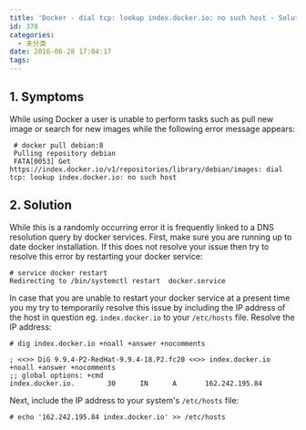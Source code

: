 ```yaml
---
title: 'Docker - dial tcp: lookup index.docker.io: no such host - Solution'
id: 378
categories:
  - 未分类
date: 2016-06-28 17:04:17
tags:
---
```


## 1. Symptoms

While using Docker a user is unable to perform tasks such as pull new image or search for new images while the following error message appears:

     # docker pull debian:8
     Pulling repository debian
     FATA[0053] Get https://index.docker.io/v1/repositories/library/debian/images: dial tcp: lookup index.docker.io: no such host


## 2. Solution

While this is a randomly occurring error it is frequently linked to a DNS resolution query by docker services. First, make sure you are running up to date docker installation. If this does not resolve your issue then try to resolve this error by restarting your docker service:

    # service docker restart
    Redirecting to /bin/systemctl restart  docker.service


In case that you are unable to restart your docker service at a present time you my try to temporarily resolve this issue by including the IP address of the host in question eg. `index.docker.io` to your `/etc/hosts` file. Resolve the IP address:

    # dig index.docker.io +noall +answer +nocomments

    ; <<>> DiG 9.9.4-P2-RedHat-9.9.4-18.P2.fc20 <<>> index.docker.io +noall +answer +nocomments
    ;; global options: +cmd
    index.docker.io.        30      IN      A       162.242.195.84


Next, include the IP address to your system's `/etc/hosts` file:

    # echo '162.242.195.84 index.docker.io' >> /etc/hosts
